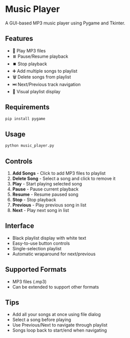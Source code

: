 # Music Player

A GUI-based MP3 music player using Pygame and Tkinter.

## Features
- 🎵 Play MP3 files
- ⏸️ Pause/Resume playback
- ⏹️ Stop playback
- ➕ Add multiple songs to playlist
- 🗑️ Delete songs from playlist
- ⏭️ Next/Previous track navigation
- 📝 Visual playlist display

## Requirements
```bash
pip install pygame
```

## Usage
```bash
python music_player.py
```

## Controls
1. **Add Songs** - Click to add MP3 files to playlist
2. **Delete Song** - Select a song and click to remove it
3. **Play** - Start playing selected song
4. **Pause** - Pause current playback
5. **Resume** - Resume paused song
6. **Stop** - Stop playback
7. **Previous** - Play previous song in list
8. **Next** - Play next song in list

## Interface
- Black playlist display with white text
- Easy-to-use button controls
- Single-selection playlist
- Automatic wraparound for next/previous

## Supported Formats
- MP3 files (.mp3)
- Can be extended to support other formats

## Tips
- Add all your songs at once using file dialog
- Select a song before playing
- Use Previous/Next to navigate through playlist
- Songs loop back to start/end when navigating

